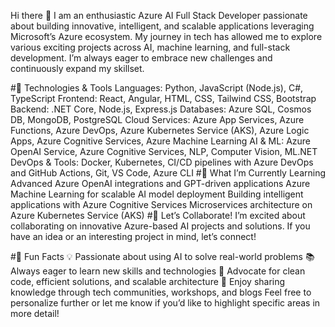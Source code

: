 Hi there 👋
I am an enthusiastic Azure AI Full Stack Developer passionate about building innovative, intelligent, and scalable applications leveraging Microsoft’s Azure ecosystem. My journey in tech has allowed me to explore various exciting projects across AI, machine learning, and full-stack development. I’m always eager to embrace new challenges and continuously expand my skillset.

#🔧 Technologies & Tools
Languages: Python, JavaScript (Node.js), C#, TypeScript
Frontend: React, Angular, HTML, CSS, Tailwind CSS, Bootstrap
Backend: .NET Core, Node.js, Express.js
Databases: Azure SQL, Cosmos DB, MongoDB, PostgreSQL
Cloud Services: Azure App Services, Azure Functions, Azure DevOps, Azure Kubernetes Service (AKS), Azure Logic Apps, Azure Cognitive Services, Azure Machine Learning
AI & ML: Azure OpenAI Service, Azure Cognitive Services, NLP, Computer Vision, ML.NET
DevOps & Tools: Docker, Kubernetes, CI/CD pipelines with Azure DevOps and GitHub Actions, Git, VS Code, Azure CLI
#🌱 What I’m Currently Learning
Advanced Azure OpenAI integrations and GPT-driven applications
Azure Machine Learning for scalable AI model deployment
Building intelligent applications with Azure Cognitive Services
Microservices architecture on Azure Kubernetes Service (AKS)
#👯 Let’s Collaborate!
I’m excited about collaborating on innovative Azure-based AI projects and solutions. If you have an idea or an interesting project in mind, let’s connect!

#🎨 Fun Facts
💡 Passionate about using AI to solve real-world problems
📚 Always eager to learn new skills and technologies
🚀 Advocate for clean code, efficient solutions, and scalable architecture
🎯 Enjoy sharing knowledge through tech communities, workshops, and blogs
Feel free to personalize further or let me know if you’d like to highlight specific areas in more detail!
